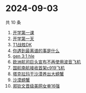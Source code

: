 # 2024-09-03

共 10 条

<!-- BEGIN -->
<!-- 最后更新时间 Tue Sep 03 2024 00:15:38 GMT+0800 (China Standard Time) -->

1. [开学第一课](https://www.zhihu.com/search?q=%E5%BC%80%E5%AD%A6%E7%AC%AC%E4%B8%80%E8%AF%BE)
1. [开学第一天](https://www.zhihu.com/search?q=%E5%BC%80%E5%AD%A6%E7%AC%AC%E4%B8%80%E5%A4%A9)
1. [T1战胜DK](https://www.zhihu.com/search?q=T1%E6%88%98%E8%83%9CDK)
1. [你遇到最离谱的事是什么](https://www.zhihu.com/search?q=%E4%BD%A0%E9%81%87%E5%88%B0%E6%9C%80%E7%A6%BB%E8%B0%B1%E7%9A%84%E4%BA%8B%E6%98%AF%E4%BB%80%E4%B9%88)
1. [gen 3:1 hle](https://www.zhihu.com/search?q=gen%203%3A1%20hle)
1. [欧洲航司巨头宣布不再使用波音飞机](https://www.zhihu.com/search?q=%E6%AC%A7%E6%B4%B2%E8%88%AA%E5%8F%B8%E5%B7%A8%E5%A4%B4%E5%AE%A3%E5%B8%83%E4%B8%8D%E5%86%8D%E4%BD%BF%E7%94%A8%E6%B3%A2%E9%9F%B3%E9%A3%9E%E6%9C%BA)
1. [国航南航接收首架c919飞机](https://www.zhihu.com/search?q=%E5%9B%BD%E8%88%AA%E5%8D%97%E8%88%AA%E6%8E%A5%E6%94%B6%E9%A6%96%E6%9E%B6c919%E9%A3%9E%E6%9C%BA)
1. [塔克拉玛干沙漠养出大螃蟹](https://www.zhihu.com/search?q=%E5%A1%94%E5%85%8B%E6%8B%89%E7%8E%9B%E5%B9%B2%E6%B2%99%E6%BC%A0%E5%85%BB%E5%87%BA%E5%A4%A7%E8%9E%83%E8%9F%B9)
1. [沙漠螃蟹](https://www.zhihu.com/search?q=%E6%B2%99%E6%BC%A0%E8%9E%83%E8%9F%B9)
1. [郑钦文晋级美网女单16强](https://www.zhihu.com/search?q=%E9%83%91%E9%92%A6%E6%96%87%E6%99%8B%E7%BA%A7%E7%BE%8E%E7%BD%91%E5%A5%B3%E5%8D%9516%E5%BC%BA)

<!-- END -->
